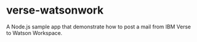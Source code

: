# verse-watsonwork
A Node.js sample app that demonstrate how to post a mail from IBM Verse to Watson Workspace.

